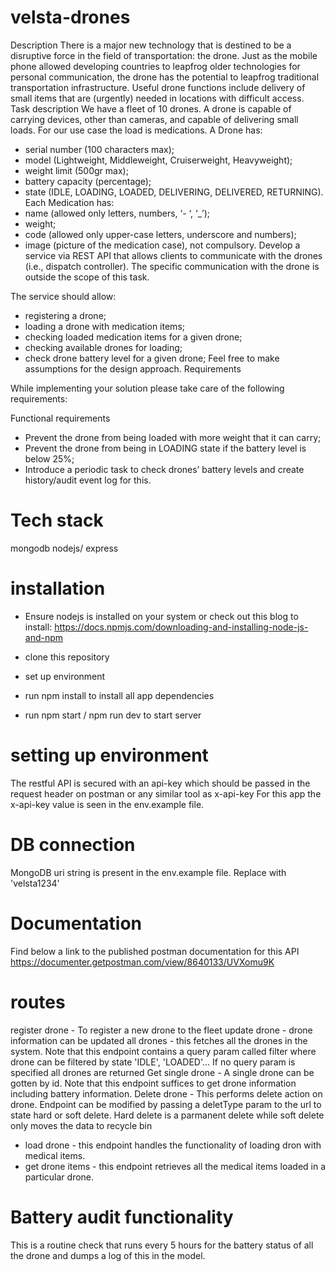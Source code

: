 # velsta-drones
Description
There is a major new technology that is destined to be a disruptive force in the field of
transportation: the drone. Just as the mobile phone allowed developing countries to leapfrog
older technologies for personal communication, the drone has the potential to leapfrog
traditional transportation infrastructure.
Useful drone functions include delivery of small items that are (urgently) needed in locations
with difficult access.
Task description
We have a fleet of 10 drones. A drone is capable of carrying devices, other than cameras, and
capable of delivering small loads. For our use case the load is medications. A Drone has:
 - serial number (100 characters max);
 - model (Lightweight, Middleweight, Cruiserweight, Heavyweight);
 - weight limit (500gr max);
 - battery capacity (percentage);
 - state (IDLE, LOADING, LOADED, DELIVERING, DELIVERED, RETURNING).
Each Medication has:
 - name (allowed only letters, numbers, ‘- ‘, ‘_’);
 - weight;
 - code (allowed only upper-case letters, underscore and numbers);
 - image (picture of the medication case), not compulsory.
Develop a service via REST API that allows clients to communicate with the drones (i.e.,
dispatch controller). The specific communication with the drone is outside the scope of this
task.

The service should allow:

 - registering a drone;
 - loading a drone with medication items;
 - checking loaded medication items for a given drone;
 - checking available drones for loading;
 - check drone battery level for a given drone;
Feel free to make assumptions for the design approach.
Requirements

While implementing your solution please take care of the following requirements:

Functional requirements
 - Prevent the drone from being loaded with more weight that it can carry;
 - Prevent the drone from being in LOADING state if the battery level is below 25%;
 - Introduce a periodic task to check drones’ battery levels and create history/audit event
log for this.

# Tech stack
mongodb
nodejs/ express

# installation
 - Ensure nodejs is installed on your system or check out this blog to install:
https://docs.npmjs.com/downloading-and-installing-node-js-and-npm

 - clone this repository
 - set up environment
 - run npm install to install all app dependencies
 - run npm start / npm run dev to start server

 # setting up environment
 The restful API is secured with an api-key which should be passed in the request header on postman or any similar tool as x-api-key
 For this app the x-api-key value is seen in the env.example file.


# DB connection
MongoDB uri string is present in the env.example file. Replace <password> with 'velsta1234'


# Documentation
Find below a link to the published postman documentation for this API
https://documenter.getpostman.com/view/8640133/UVXomu9K

# routes
register drone - To register a new drone to the fleet
update drone - drone information can be updated
all drones - this fetches all the drones in the system. Note that this endpoint contains a query param called filter where drone can be filtered by state 'IDLE', 'LOADED'... If no query param is specified all drones are returned
Get single drone - A single drone can be gotten by id. Note that this endpoint suffices to get drone information including battery information.
Delete drone - This performs delete action on drone. Endpoint can be modified by passing a deletType param to the url to state hard or soft delete. Hard delete is a parmanent delete while soft delete only moves the data to recycle bin
- load drone - this endpoint handles the functionality of loading dron with medical items.
- get drone items - this endpoint retrieves all the medical items loaded in a particular drone.

# Battery audit functionality
This is a routine check that runs every 5 hours for the battery status of all the drone and dumps a log of this in the model. 







